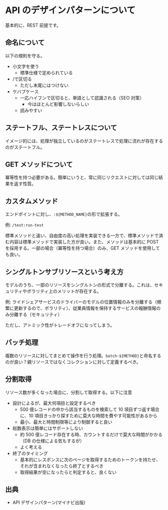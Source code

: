 # API のデザインパターンについて

基本的に、REST 前提です。

## 命名について

以下の規則を守る。

- 小文字を使う
  - 標準仕様で定められている
- /で区切る
  - ただし末尾にはつけない
- ケバブケース
  - 一応ハイフンで区切ると、単語として認識される（SEO 対策）
    - 今はほとんど影響しないらしい
  - 読みやすい

## ステートフル、ステートレスについて

イメージ的には、処理が独立しているのがステートレスで処理に流れが存在するのがステートフル。

## GET メソッドについて

冪等性を持つ必要がある。簡単にいうと、常に同じリクエストに対しては同じ結果を返す性質。

## カスタムメソッド

エンドポイントに対し、`:${METHOD_NAME}`の形で拡張する。

例: `/test:run-test`

標準メソッドと違い、自由度の高い処理を実装できる一方で、標準メソッドで済む内容は標準メソッドで実装した方が良い。また、メソッドは基本的に POST を採用する。一部の場合（冪等性を持つ場合）のみ、GET メソッドを使用しても良い。

## シングルトンサブリソースという考え方

モデルのうち、一部のリソースをシングルトンの形式で分離する。これは、セキュリティやボラリティ上のメリットが存在する。

例: ライドシェアサービスのドライバーのモデルの位置情報のみを分離する（頻繁に更新するので、ボラリティ）、従業員情報を保持するサービスの報酬情報のみ分離する（セキュリティ）

ただし、アトミック性がトレードオフになってしまう。

## バッチ処理

複数のリソースに対してまとめて操作を行う処理。`batch-${METHOD}`と命名するのが良い？親リソースではなくコレクションに対して定義するべき。

## 分割取得

リソース数が多くなった場合に、分割して取得する。以下に注意

- 設計によるが、最大何項目と設定するべき
  - 500 億レコードの中から該当するものを検索して 10 項目ずつ返す場合に、10 項目きっかり探すために莫大な時間を費やす可能性があるから
  - 最小、最大と時間制限等により制御すると良い
- 総数表示は簡単にはサポートしない
  - 約 500 億レコード存在する時、カウントするだけで莫大な時間がかかる（DB の仕様による気もするが）
  - よく考える
- 終了のタイミング
  - 基本的にレスポンスに次のページを取得するためのトークンを持たせ、それが含まれなくなったら終了とするべき
  - 取得結果が空になったらと判定すると、良くない

## 出典

- API デザインパターン(マイナビ出版)
